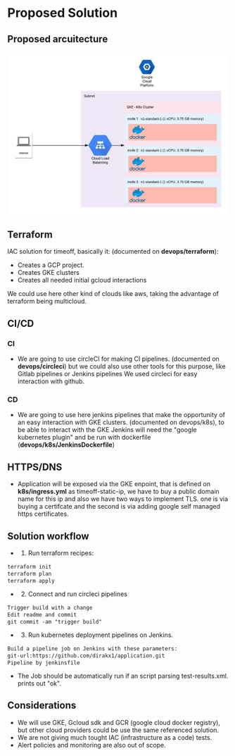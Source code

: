 # Proposed Solution 

## Proposed arcuitecture
![](app.jpeg)

## Terraform 

IAC solution for timeoff, basically it: (documented on **devops/terraform**):

* Creates a GCP project.
* Creates GKE clusters
* Creates all needed initial gcloud interactions

We could use here other kind of clouds like aws, taking the advantage of terraform being multicloud.  

## CI/CD

### CI
* We are going to use circleCI for making CI pipelines. (documented on **devops/circleci**)
but we could also use other tools for this purpose, like Gitlab pipelines or Jenkins pipelines
We used circleci  for easy interaction with github.

### CD 

* We are going to use here jenkins pipelines that make the opportunity of an easy interaction 
with GKE clusters. (documented on devops/k8s), to be able to interact with the GKE Jenkins will 
need the "google kubernetes plugin" and be run with dockerfile (**devops/k8s/JenkinsDockerfile**)

## HTTPS/DNS

* Application will be exposed via the GKE enpoint, that is defined on **k8s/ingress.yml** as
timeoff-static-ip, we have to buy a public domain name for this ip and also we have two ways to implement
TLS. one is via buying a certifcate and the second is via adding google self managed https certificates.  

## Solution workflow

* 1. Run terraform recipes:
````
terraform init 
terraform plan
terraform apply
````
* 2. Connect and run circleci pipelines
````
Trigger build with a change 
Edit readme and commit 
git commit -am "trigger build" 
````

* 3. Run kubernetes deployment pipelines on Jenkins. 
````
Build a pipeline job on Jenkins with these parameters:
git-url:https://github.com/dirakx1/application.git
Pipeline by jenkinsfile
````
* The Job should be automatically run if an script parsing test-results.xml. prints out "ok". 

## Considerations

* We will use GKE, Gcloud sdk and GCR (google cloud docker registry), but other cloud providers could be use the same 
referenced solution. 
* We are not giving much tought IAC (infrastructure as a code) tests.
* Alert policies and monitoring are also out of scope. 
